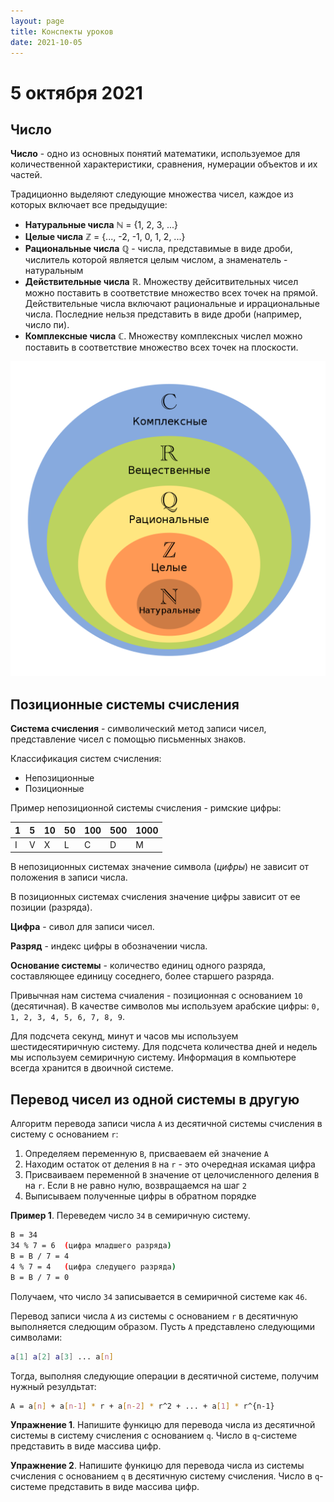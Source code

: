 ```yaml
---
layout: page
title: Конспекты уроков
date: 2021-10-05
---
```


# 5 октября 2021

## Число

**Число** - одно из основных понятий математики, используемое для количественной характеристики, сравнения, нумерации объектов и их частей.

Традиционно выделяют следующие множества чисел, каждое из которых включает все предыдущие:

 - **Натуральные числа** &#8469; = {1, 2, 3, ...}
 - **Целые числа** &#8484; = {..., -2, -1, 0, 1, 2, ...}
 - **Рациональные числа** &#8474; - числа, представимые в виде дроби, числитель которой является целым числом, а знаменатель - натуральным
 - **Действительные числа** &#8477;. Множеству дейситвительных чисел можно поставить в соответствие множество всех точек на прямой. Действительные числа включают рациональные и иррациональные числа. Последние нельзя представить в виде дроби (например, число пи).
 - **Комплексные числа** &#8450;. Множеству комплексных числел можно поставить в соответствие множество всех точек на плоскости.

![](1024px-Diagramma_di_Venn_dei_numeri-ru.svg.png)

## Позиционные системы счисления

**Система счисления** - символический метод записи чисел, представление чисел с помощью письменных знаков.

Классификация систем счисления:

- Непозиционные
- Позиционные

Пример непозиционной системы счисления - римские цифры:

|  1  |  5  | 10  | 50  | 100 | 500 | 1000|
| --- | --- | --- | --- | --- | --- | --- |
|  I  |  V  |  X  |  L  |  C  |  D  |  M  |

В непозиционных системах значение символа (*цифры*) не зависит от положения в записи числа.

В позиционных системах счисления значение цифры зависит от ее позиции (разряда).

**Цифра** - сивол для записи чисел.

**Разряд** - индекс цифры в обозначении числа.

**Основание системы** - количество единиц одного разряда, составляющее единицу соседнего, более старшего разряда.

Привычная нам система счиаления - позиционная с основанием `10` (десятичная). В качестве символов мы используем арабские цифры: `0, 1, 2, 3, 4, 5, 6, 7, 8, 9`.

Для подсчета секунд, минут и часов мы используем шестидесятиричную систему. Для подсчета количества дней и недель мы используем семиричную систему. Информация в компьютере всегда хранится в двоичной системе.

## Перевод чисел из одной системы в другую

Алгоритм перевода записи числа `A` из десятичной системы счисления в систему с основанием `r`:

1. Определяем переменную `B`, присваеваем ей значение `A`
2. Находим остаток от деления `B` на `r` - это очередная искамая цифра
3. Присваиваем переменной `B` значение от целочисленного деления `B` на `r`. Если `B` не равно нулю, возвращаемся на шаг `2`
4. Выписываем полученные цифры в обратном порядке

**Пример 1**. Переведем число `34` в семиричную систему.

```bash
B = 34
34 % 7 = 6  (цифра младшего разряда)
B = B / 7 = 4
4 % 7 = 4   (цифра следущего разряда)
B = B / 7 = 0
```

Получаем, что число `34` записывается в семиричной системе как `46`.

Перевод записи числа `A` из системы с основанием `r` в десятичную выполняется следющим образом. Пусть `A` представлено следующими символами:

```bash
a[1] a[2] a[3] ... a[n]
```

Тогда, выполняя следующие операции в десятичной системе, получим нужный резулдьтат:

```bash
A = a[n] + a[n-1] * r + a[n-2] * r^2 + ... + a[1] * r^{n-1}
```

**Упражнение 1**. Напишите функицю для перевода числа из десятичной системы в систему счисления с основанием `q`. Число в `q`-системе представить в виде массива цифр.

**Упражнение 2**. Напишите функицю для перевода числа из системы счисления с основанием `q` в десятичную систему счисления. Число в `q`-системе представить в виде массива цифр.

